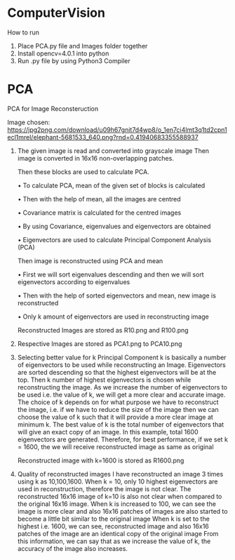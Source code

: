 # ComputerVision
How to run
1. Place PCA.py file and Images folder together
2. Install opencv=4.0.1 into python
3. Run .py file by using Python3 Compiler





# PCA
PCA for Image Reconsteruction

Image chosen: https://jpg2png.com/download/u09h67gnit7d4wp8/o_1en7ci4lmt3q1td2cpn1ecl1mrel/elephant-5681533_640.png?rnd=0.41940683355588937
1. The given image is read and converted into grayscale image 
   Then image is converted in 16x16 non-overlapping patches.


	Then these blocks are used to calculate PCA.
  
	•	To calculate PCA, mean of the given set of blocks is calculated
  
	•	Then with the help of mean, all the images are centred 
  
	•	Covariance matrix is calculated for the centred images
  
	•	By using Covariance, eigenvalues and eigenvectors are obtained
  
	•	Eigenvectors are used to calculate Principal Component Analysis (PCA)

	Then image is reconstructed using PCA and mean

	•	First we will sort eigenvalues descending and then we will sort eigenvectors according to eigenvalues
  
	•	Then with the help of sorted eigenvectors and mean, new image is reconstructed
  
	•	Only k amount of eigenvectors are used in reconstructing image
	
	
	Reconstructed Images are stored as R10.png and R100.png
  
	
2. Respective Images are stored as PCA1.png to PCA10.png
 


3. Selecting better value for k
   Principal Component k is basically a number of eigenvectors to be used while reconstructing an Image. 
   Eigenvectors are sorted descending so that the highest eigenvectors will be at the top.
   Then k number of highest eigenvectors is chosen while reconstructing the image.
   As we increase the number of eigenvectors to be used i.e. the value of k, we will get a more clear and accurate image.
   The choice of k depends on for what purpose we have to reconstruct the image, i.e. if we have to reduce the size of the image then we can choose the value of k such that it will provide a more clear image at minimum k.
   The best value of k is the total number of eigenvectors that will give an exact copy of an image.
   In this example, total 1600 eigenvectors are generated. Therefore, for best performance, if we set k = 1600, the we will receive reconstructed image as same as original
   
   Reconstructed image with k=1600 is stored as R1600.png
   
4. Quality of reconstructed images
   I have reconstructed an image 3 times using k as 10,100,1600.
   When k = 10, only 10 highest eigenvectors are used in reconstruction, therefore the image is not clear.
   The reconstructed 16x16 image of k=10 is also not clear when compared to the original 16x16 image.
   When k is increased to 100, we can see the image is more clear and also 16x16 patches of images are also started to become a little bit similar to the original image
   When k is set to the highest i.e. 1600, we can see, reconstructed image and also 16x16 patches of the image are an identical copy of the original image
   From this information, we can say that as we increase the value of k, the accuracy of the image also increases.
   
   